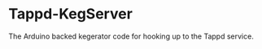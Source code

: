 Tappd-KegServer
===============

The Arduino backed kegerator code for hooking up to the Tappd service.
